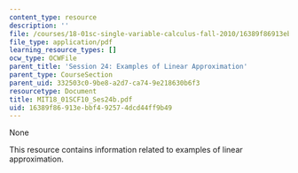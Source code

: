 ```yaml
---
content_type: resource
description: ''
file: /courses/18-01sc-single-variable-calculus-fall-2010/16389f86913ebbf492574dcd44ff9b49_MIT18_01SCF10_Ses24b.pdf
file_type: application/pdf
learning_resource_types: []
ocw_type: OCWFile
parent_title: 'Session 24: Examples of Linear Approximation'
parent_type: CourseSection
parent_uid: 332503c0-9be8-a2d7-ca74-9e218630b6f3
resourcetype: Document
title: MIT18_01SCF10_Ses24b.pdf
uid: 16389f86-913e-bbf4-9257-4dcd44ff9b49
---
```

None

This resource contains information related to examples of linear approximation.